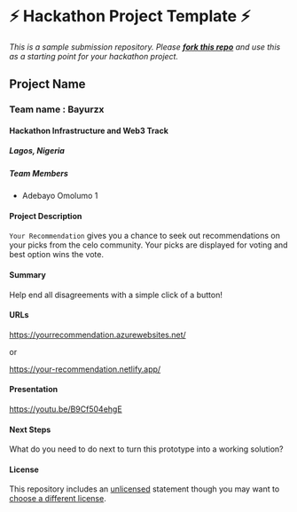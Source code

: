 
# ⚡ Hackathon Project Template ⚡
_This is a sample submission repository.
Please [__fork this repo__](https://help.github.com/articles/fork-a-repo/) and use this as a starting point for your hackathon project._

## Project Name
### Team name : Bayurzx
#### Hackathon Infrastructure and Web3 Track

##### Lagos, Nigeria

##### Team Members
- Adebayo Omolumo 1

#### Project Description
`Your Recommendation` gives you a chance to seek out recommendations on your picks from the celo community. Your picks are displayed for voting and best option wins the vote.


#### Summary
Help end all disagreements with a simple click of a button!

#### URLs
https://yourrecommendation.azurewebsites.net/

or 

https://your-recommendation.netlify.app/



#### Presentation
https://youtu.be/B9Cf504ehgE

#### Next Steps
What do you need to do next to turn this prototype into a working solution?

#### License
This repository includes an [unlicensed](http://unlicense.org/) statement though you may want to [choose a different license](https://choosealicense.com/).
